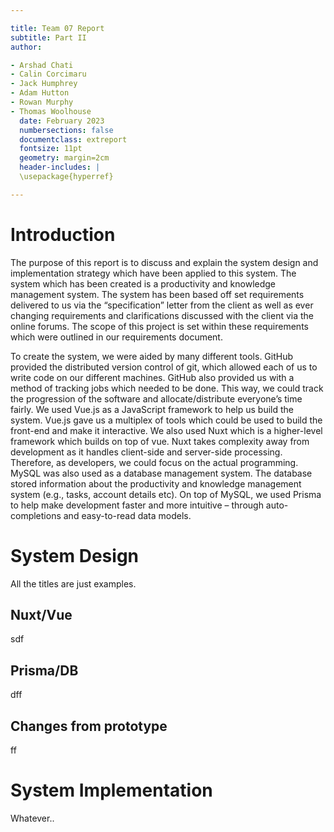 ```yaml
---

title: Team 07 Report
subtitle: Part II
author:

- Arshad Chati
- Calin Corcimaru
- Jack Humphrey
- Adam Hutton
- Rowan Murphy
- Thomas Woolhouse
  date: February 2023
  numbersections: false
  documentclass: extreport
  fontsize: 11pt
  geometry: margin=2cm
  header-includes: |
  \usepackage{hyperref}

---
```


<!--

To compile: pandoc report.md -o report.pdf

https://pandoc.org/installing.html

winget or apt or whatever also have it iirc

-->
# Introduction

The purpose of this report is to discuss and explain the system design and implementation strategy which have been applied to this system. The system which has been created is a productivity and knowledge management system. The system has been based off set requirements delivered to us via the “specification” letter from the client as well as ever changing requirements and clarifications discussed with the client via the online forums. The scope of this project is set within these requirements which were outlined in our requirements document. 

To create the system, we were aided by many different tools. GitHub provided the distributed version control of git, which allowed each of us to write code on our different machines. GitHub also provided us with a method of tracking jobs which needed to be done. This way, we could track the progression of the software and allocate/distribute everyone’s time fairly. We used Vue.js as a JavaScript framework to help us build the system. Vue.js gave us a multiplex of tools which could be used to build the front-end and make it interactive. We also used Nuxt which is a higher-level framework which builds on top of vue. Nuxt takes complexity away from development as it handles client-side and server-side processing. Therefore, as developers, we could focus on the actual programming. MySQL was also used as a database management system. The database stored information about the productivity and knowledge management system (e.g., tasks, account details etc). On top of MySQL, we used Prisma to help make development faster and more intuitive – through auto-completions and easy-to-read data models.


# System Design

All the titles are just examples.

## Nuxt/Vue

sdf

## Prisma/DB

dff

## Changes from prototype

ff

# System Implementation

Whatever..
